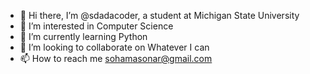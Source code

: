 - 👋 Hi there, I’m @sdadacoder, a student at Michigan State University
- 👀 I’m interested in Computer Science
- 🌱 I’m currently learning Python
- 💞️ I’m looking to collaborate on Whatever I can
- 📫 How to reach me sohamasonar@gmail.com

<!---
sdadacoder/sdadacoder is a ✨ special ✨ repository because its `README.md` (this file) appears on your GitHub profile.
You can click the Preview link to take a look at your changes.
--->
